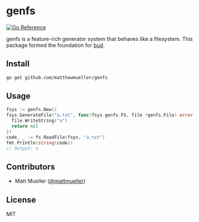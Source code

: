 # genfs

[![Go Reference](https://pkg.go.dev/badge/github.com/matthewmueller/genfs.svg)](https://pkg.go.dev/github.com/matthewmueller/genfs)

genfs is a feature-rich generator system that behaves like a filesystem. This package formed the foundation for [bud](https://github.com/livebud/bud).

## Install

```sh
go get github.com/matthewmueller/genfs
```

## Usage

```go
fsys := genfs.New()
fsys.GenerateFile("a.txt", func(fsys genfs.FS, file *genfs.File) error {
  file.WriteString("a")
  return nil
})
code, _ := fs.ReadFile(fsys, "a.txt")
fmt.Println(string(code))
// Output: a
```

## Contributors

- Matt Mueller ([@mattmueller](https://twitter.com/mattmueller))

## License

MIT
